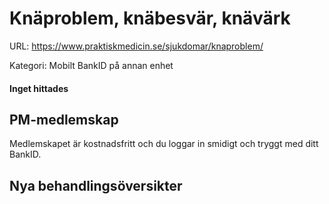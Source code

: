 # Knäproblem, knäbesvär, knävärk

URL: https://www.praktiskmedicin.se/sjukdomar/knaproblem/



Kategori: Mobilt BankID på annan enhet

#### Inget hittades

## PM-medlemskap

Medlemskapet är kostnadsfritt och du loggar in smidigt och tryggt med ditt BankID.

## Nya behandlingsöversikter

